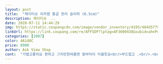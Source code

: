 ```yaml
---
layout: post 
title:  "제이티슈 리카렌 통굽 쪼리 슬리퍼 (6.5cm)" 
description: 제이티슈  ..
date: 2020-07-11 14:44:29 
img: https://static.coupangcdn.com/image/vendor_inventory/4195/484d577903f433d94eda4cce56209266cb536d5a2d130cd3530f8295b0b2.jpg 
linkUrl: https://link.coupang.com/re/AFFSDP?lptag=AF3600438&subid=ahnPublicAsk&pageKey=1310469330&itemId=2327103455&vendorItemId=70499410366&traceid=V0-113-fcbccfa465fed317 
categories: [1007] 
color: 4A148C 
price: 8900 
author: Ask View Shop 
cont:  "가볍고좋아요 편하고 그치만한여름엔 발바닥이 더울듯요<br/>부드럽고 .<br/>.<br/> 발가락 사이가 전혀 아프지 않아서<br/>생각보다 크다고해야하나235까진 s사이즈구입요망요 저는 발볼도 많이 큰편입니다<br/>해마다 주문 합니다.<br/><br/>" 
---
```

